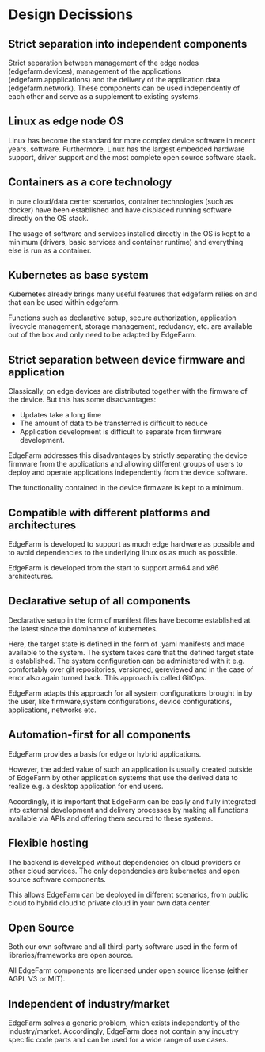 # Design Decissions

## Strict separation into independent components

Strict separation between management of the edge nodes (edgefarm.devices), management of the applications (edgefarm.appplications) and the delivery of the application data (edgefarm.network).
These components can be used independently of each other and serve as a supplement to existing systems.

## Linux as edge node OS

Linux has become the standard for more complex device software in recent years.
software. Furthermore, Linux has the largest embedded hardware support,
driver support and the most complete open source software stack.

## Containers as a core technology

In pure cloud/data center scenarios, container technologies (such as docker) have been established and have displaced running software directly on the OS stack.

The usage of software and services installed directly in the OS is kept to a minimum (drivers, basic services and container runtime) and everything else is run as a container.

## Kubernetes as base system

Kubernetes already brings many useful features that edgefarm relies on and that can be used within edgefarm.

Functions such as declarative setup, secure authorization, application livecycle management, storage management, redudancy, etc. are available out of the box and only need to be adapted by EdgeFarm.

## Strict separation between device firmware and application

Classically, on edge devices are distributed together with the firmware of the device. But this has some disadvantages:

* Updates take a long time
* The amount of data to be transferred is difficult to reduce
* Application development is difficult to separate from firmware development.

EdgeFarm addresses this disadvantages by strictly separating the device firmware from the applications and allowing different groups of users to deploy and operate applications independently from the device software.

The functionality contained in the device firmware is kept to a minimum.

## Compatible with different platforms and architectures

EdgeFarm is developed to support as much edge hardware as possible and to avoid dependencies to the underlying linux os as much as possible.

EdgeFarm is developed from the start to support arm64 and x86 architectures.

## Declarative setup of all components

Declarative setup in the form of manifest files have become established at the latest since the dominance of kubernetes.

Here, the target state is defined in the form of .yaml manifests and made available to the system. The system takes care that the defined target state is established. The system configuration can be administered with it e.g. comfortably over git repositories, versioned, gereviewed and in the case of error also again turned back. This approach is called GitOps.

EdgeFarm adapts this approach for all system configurations brought in by the user, like firmware,system configurations, device configurations, applications, networks etc.

## Automation-first for all components

EdgeFarm provides a basis for edge or hybrid applications.

However, the added value of such an application is usually created outside of EdgeFarm by other application systems that use the derived data to realize e.g. a desktop application for end users.

Accordingly, it is important that EdgeFarm can be easily and fully integrated into external development and delivery processes by making all functions available via APIs and offering them secured to these systems.

## Flexible hosting

The backend is developed without dependencies on cloud providers or other cloud services. The only dependencies are kubernetes and open source software components.

This allows EdgeFarm can be deployed in different scenarios, from public cloud to hybrid cloud to private cloud in your own data center.

## Open Source

Both our own software and all third-party software used in the form of
libraries/frameworks are open source.

All EdgeFarm components are licensed under open source license (either AGPL V3 or MIT).

## Independent of industry/market

EdgeFarm solves a generic problem, which exists independently of the industry/market.
Accordingly, EdgeFarm does not contain any industry specific code parts and can be used for a wide range of use cases.
